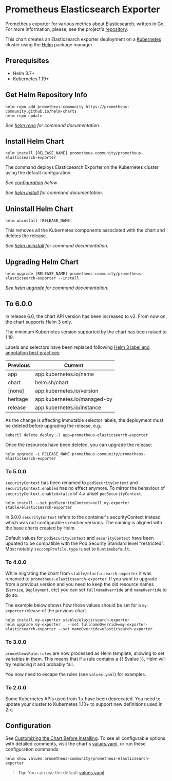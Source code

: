 # Prometheus Elasticsearch Exporter

Prometheus exporter for various metrics about Elasticsearch, written in Go. For more information, please, see the project's [repository](https://github.com/prometheus-community/elasticsearch_exporter).

This chart creates an Elasticsearch exporter deployment on a [Kubernetes](http://kubernetes.io)
cluster using the [Helm](https://helm.sh) package manager.

## Prerequisites

- Helm 3.7+
- Kubernetes 1.19+

## Get Helm Repository Info
<!-- textlint-disable terminology -->
```console
helm repo add prometheus-community https://prometheus-community.github.io/helm-charts
helm repo update
```

_See [helm repo](https://helm.sh/docs/helm/helm_repo/) for command documentation._
<!-- textlint-enable -->
## Install Helm Chart

```console
helm install [RELEASE_NAME] prometheus-community/prometheus-elasticsearch-exporter
```

The command deploys Elasticsearch Exporter on the Kubernetes cluster using the default configuration.

_See [configuration](#configuration) below._

_See [helm install](https://helm.sh/docs/helm/helm_install/) for command documentation._

## Uninstall Helm Chart

```console
helm uninstall [RELEASE_NAME]
```

This removes all the Kubernetes components associated with the chart and deletes the release.

_See [helm uninstall](https://helm.sh/docs/helm/helm_uninstall/) for command documentation._

## Upgrading Helm Chart

```console
helm upgrade [RELEASE_NAME] prometheus-community/prometheus-elasticsearch-exporter --install
```

_See [helm upgrade](https://helm.sh/docs/helm/helm_upgrade/) for command documentation._

## To 6.0.0

In release 6.0, the chart API version has been increased to v2. From now on, the chart supports Helm 3 only.

The minimum Kubernetes version supported by the chart has been raised to 1.19.

Labels and selectors have been replaced following [Helm 3 label and annotation best practices](https://helmsh/docs/chart_best_practices/labels/):

| Previous            | Current                      |
|---------------------|------------------------------|
| app                 | app.kubernetes.io/name       |
| chart               | helm.sh/chart                |
| [none]              | app.kubernetes.io/version    |
| heritage            | app.kubernetes.io/managed-by |
| release             | app.kubernetes.io/instance   |

As the change is affecting immutable selector labels, the deployment must be deleted before upgrading the release, e.g.:

```console
kubectl delete deploy -l app=prometheus-elasticsearch-exporter
```

Once the resources have been deleted, you can upgrade the release:

```console
helm upgrade -i RELEASE_NAME prometheus-community/prometheus-elasticsearch-exporter
```

### To 5.0.0

`securityContext` has been renamed to `podSecurityContext` and `securityContext.enabled` has no effect anymore. To mirror the behaviour of `securityContext.enabled=false` of 4.x unset `podSecurityContext`.

```console
helm install --set podSecurityContext=null my-exporter stable/elasticsearch-exporter
```

In 5.0.0 `securityContext` refers to the container's securityContext instead which was not configurable in earlier versions. The naming is aligned with the base charts created by Helm.

Default values for `podSecurityContext` and `securityContext` have been updated to be compatible with the Pod Security Standard level "restricted". Most notably `seccompProfile.type` is set to `RuntimeDefault`.

### To 4.0.0

While migrating the chart from `stable/elasticsearch-exporter` it was renamed to `prometheus-elasticsearch-exporter`.
If you want to upgrade from a previous version and you need to keep the old resource names (`Service`, `Deployment`, etc) you can set `fullnameOverride` and `nameOverride` to do so.

The example below shows how those values should be set for a `my-exporter` release of the previous chart.

```console
helm install my-exporter stable/elasticsearch-exporter
helm upgrade my-exporter . --set fullnameOverride=my-exporter-elasticsearch-exporter --set nameOverride=elasticsearch-exporter
```

### To 3.0.0

`prometheusRule.rules` are now processed as Helm template, allowing to set variables in them.
This means that if a rule contains a {{ $value }}, Helm will try replacing it and probably fail.

You now need to escape the rules (see `values.yaml`) for examples.

### To 2.0.0

Some Kubernetes APIs used from 1.x have been deprecated. You need to update your cluster to Kubernetes 1.10+ to support new definitions used in 2.x.

## Configuration

See [Customizing the Chart Before Installing](https://helm.sh/docs/intro/using_helm/#customizing-the-chart-before-installing).
To see all configurable options with detailed comments, visit the chart's [values.yaml](./values.yaml), or run these configuration commands:

```console
helm show values prometheus-community/prometheus-elasticsearch-exporter
```

> **Tip**: You can use the default [values.yaml](values.yaml)
